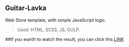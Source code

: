 ## Guitar-Lavka
Web Store template, with simple JavaScript logic.

>Used: HTML, SCSS, JS, GULP.

##If you wanth to watch the result, you can click this [LINK](https://deduvoevali.github.io/Guitar-Lavka/)
